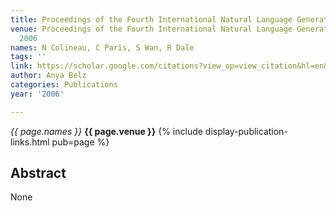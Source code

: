 ```yaml
---
title: Proceedings of the Fourth International Natural Language Generation Conference
venue: Proceedings of the Fourth International Natural Language Generation Conference,
  2006
names: N Colineau, C Paris, S Wan, R Dale
tags: ''
link: https://scholar.google.com/citations?view_op=view_citation&hl=en&user=trwwiW4AAAAJ&pagesize=100&sortby=pubdate&citation_for_view=trwwiW4AAAAJ:bEWYMUwI8FkC
author: Anya Belz
categories: Publications
year: '2006'

---
```


*{{ page.names }}*
**{{ page.venue }}**
{% include display-publication-links.html pub=page %}
## Abstract

None
